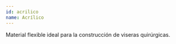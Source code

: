 ```yaml
---
id: acrilico
name: Acrílico
---
```


Material flexible ideal para la construcción de viseras quirúrgicas.
